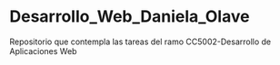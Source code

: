# Desarrollo_Web_Daniela_Olave
Repositorio que contempla las tareas del ramo CC5002-Desarrollo de Aplicaciones Web
